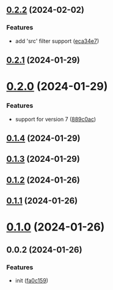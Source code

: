 ## [0.2.2](https://github.com/PengBoUESTC/postcss-url-patch/compare/v0.2.1...v0.2.2) (2024-02-02)


### Features

* add 'src' filter support ([eca34e7](https://github.com/PengBoUESTC/postcss-url-patch/commit/eca34e7be265a75d9460475c2d0da8dbd6ca559f))



## [0.2.1](https://github.com/PengBoUESTC/postcss-url-patch/compare/v0.2.0...v0.2.1) (2024-01-29)



# [0.2.0](https://github.com/PengBoUESTC/postcss-url-patch/compare/v0.1.4...v0.2.0) (2024-01-29)


### Features

* support for version 7 ([889c0ac](https://github.com/PengBoUESTC/postcss-url-patch/commit/889c0ac1ec86f651c42bd70b0f85dda02abe6398))



## [0.1.4](https://github.com/PengBoUESTC/postcss-url-patch/compare/v0.1.3...v0.1.4) (2024-01-29)



## [0.1.3](https://github.com/PengBoUESTC/postcss-url-patch/compare/v0.1.2...v0.1.3) (2024-01-29)



## [0.1.2](https://github.com/PengBoUESTC/postcss-url-patch/compare/v0.1.1...v0.1.2) (2024-01-26)



## [0.1.1](https://github.com/PengBoUESTC/postcss-url-patch/compare/v0.1.0...v0.1.1) (2024-01-26)



# [0.1.0](https://github.com/PengBoUESTC/postcss-url-patch/compare/v0.0.2...v0.1.0) (2024-01-26)



## 0.0.2 (2024-01-26)


### Features

* init ([fa0c159](https://github.com/PengBoUESTC/postcss-url-patch/commit/fa0c1592ed3b1677f6858bf6d2ffb598cb7ac83f))



